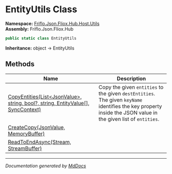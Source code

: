 ﻿<!--  
  <auto-generated>   
    The contents of this file were generated by a tool.  
    Changes to this file may be list if the file is regenerated  
  </auto-generated>   
-->

# EntityUtils Class

**Namespace:** [Friflo.Json.Fliox.Hub.Host.Utils](../index.md)  
**Assembly:** Friflo.Json.Fliox.Hub

```csharp
public static class EntityUtils
```

**Inheritance:** object → EntityUtils

## Methods

| Name                                                                                                            | Description                                                                                                                                                   |
| --------------------------------------------------------------------------------------------------------------- | ------------------------------------------------------------------------------------------------------------------------------------------------------------- |
| [CopyEntities(List\<JsonValue\>, string, bool?, string, EntityValue\[\], SyncContext)](methods/CopyEntities.md) | Copy the given `entities` to the given `destEntities`. The given `keyName` identifies the key property inside the JSON value in the given list of `entities`. |
| [CreateCopy(JsonValue, MemoryBuffer)](methods/CreateCopy.md)                                                    |                                                                                                                                                               |
| [ReadToEndAsync(Stream, StreamBuffer)](methods/ReadToEndAsync.md)                                               |                                                                                                                                                               |

___

*Documentation generated by [MdDocs](https://github.com/ap0llo/mddocs)*
